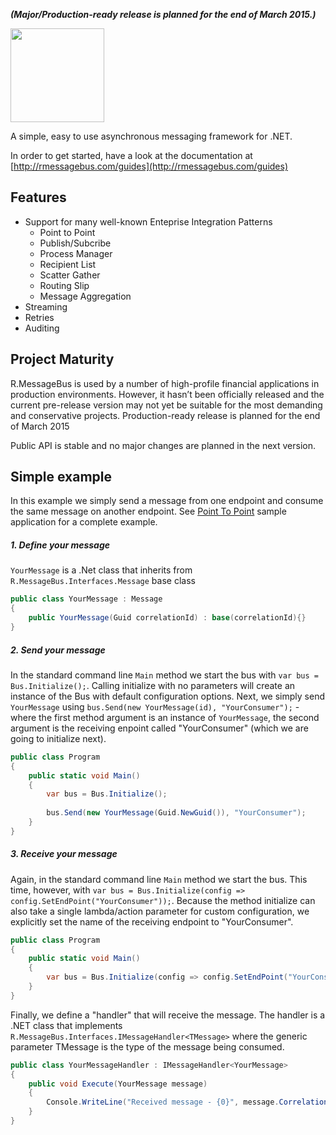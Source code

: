 **_(Major/Production-ready release is planned for the end of March 2015.)_**

<img src="https://raw.githubusercontent.com/R-Suite/R.MessageBus/master/logo/logo.png" height="150">

A simple, easy to use asynchronous messaging framework for .NET.

In order to get started, have a look at the documentation at [http://rmessagebus.com/guides](http://rmessagebus.com/guides)

## Features
* Support for many well-known Enteprise Integration Patterns
    - Point to Point
    - Publish/Subcribe
    - Process Manager
    - Recipient List
    - Scatter Gather
    - Routing Slip
    - Message Aggregation
* Streaming
* Retries
* Auditing


## Project Maturity
R.MessageBus is used by a number of high-profile financial applications in production environments. However,  it hasn’t been officially released and the current pre-release version may not yet be suitable for the most demanding and conservative projects. Production-ready release is planned for the end of March 2015

Public API is stable and no major changes are planned in the next version.


## Simple example

In this example we simply send a message from one endpoint and consume the same message on another endpoint.
See [Point To Point](https://github.com/R-Suite/R.MessageBus/tree/master/samples/PointToPoint) sample application for a complete example. 

##### 1. Define your message

```YourMessage``` is a .Net class that inherits from 
```R.MessageBus.Interfaces.Message``` base class

```c#
public class YourMessage : Message
{
    public YourMessage(Guid correlationId) : base(correlationId){}
}
```

##### 2. Send your message

In the standard command line ```Main``` method we start the bus with ```var bus = Bus.Initialize();```. Calling initialize with no parameters will create an instance of the Bus with default configuration options. Next, we simply send ```YourMessage``` using ```bus.Send(new YourMessage(id), "YourConsumer");```  - where the first method argument is an instance of ```YourMessage```, the second argument is the receiving enpoint called "YourConsumer" (which we are going to initialize next). 

```c#
public class Program
{
    public static void Main()
    {
        var bus = Bus.Initialize();
        
        bus.Send(new YourMessage(Guid.NewGuid()), "YourConsumer");
    }
}
```

##### 3. Receive your message

Again, in the standard command line ```Main``` method we start the bus. This time, however, with ```var bus = Bus.Initialize(config => config.SetEndPoint("YourConsumer"));```. Because the method initialize can also take a single lambda/action parameter for custom configuration, we explicitly set the name of the receiving endpoint to "YourConsumer". 

```c#
public class Program
{
    public static void Main()
    {
        var bus = Bus.Initialize(config => config.SetEndPoint("YourConsumer"));
    }
}
```

Finally, we define a "handler" that will receive the message. The handler is a .NET class that implements ```R.MessageBus.Interfaces.IMessageHandler<TMessage>``` where the generic parameter TMessage is the type of the message being consumed.

```c#
public class YourMessageHandler : IMessageHandler<YourMessage>
{
    public void Execute(YourMessage message)
    {
        Console.WriteLine("Received message - {0}", message.CorrelationId);
    }
}
```


